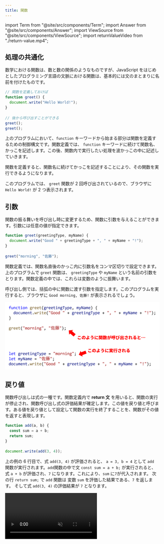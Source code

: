 ```yaml
---
title: 関数
---
```


import Term from "@site/src/components/Term";
import Answer from "@site/src/components/Answer";
import ViewSource from "@site/src/components/ViewSource";
import returnValueVideo from "./return-value.mp4";

## 処理の共通化

数学における関数は、数と数の関係のようなものですが、<Term type="javascript">JavaScript</Term> をはじめとしたプログラミング言語の文脈における<Term strong type="javascriptFunction">関数</Term>は、基本的には<Term type="javascriptStatement">文</Term>のまとまりに名前を付けたものです。

```javascript
// 関数を定義しておけば
function greet() {
  document.write("Hello World!");
}

// 後から呼び出すことができる
greet();
greet();
```

上のプログラムにおいて、`function` キーワードから始まる部分は<Term type="javascriptFunction">関数</Term>を定義するための<Term type="javascriptControlFlow">制御構文</Term>です。<Term type="javascriptFunction">関数</Term>定義では、 `function` キーワードに続けて<Term type="javascriptFunction">関数</Term>名、かっこを記述します。この後、<Term type="javascriptFunction">関数</Term>内で実行したい処理を波かっこの中に記述していきます。

<p><Term type="javascriptFunction">関数</Term>を定義すると、<Term type="javascriptFunction">関数</Term>名に続けてかっこを記述することにより、その<Term type="javascriptFunction">関数</Term>を実行できるようになります。</p>

このプログラムでは、 `greet` <Term type="javascriptFunction">関数</Term>が 2 回呼び出されているので、ブラウザに `Hello World!` が 2 つ表示されます。

## <Term strong type="javascriptParameter">引数</Term>

<p><Term type="javascriptFunction">関数</Term>の振る舞いを呼び出し時に変更するため、<Term type="javascriptFunction">関数</Term>に<Term strong type="javascriptParameter">引数</Term>を与えることができます。<Term type="javascriptParameter">引数</Term>には任意の<Term type="javascriptValue">値</Term>が指定できます。</p>

```javascript
function greet(greetingType, myName) {
  document.write("Good " + greetingType + ", " + myName + "!");
}

greet("morning", "佐藤");
```

<p><Term type="javascriptFunction">関数</Term>定義では、<Term type="javascriptFunction">関数</Term>名直後のかっこ内に<Term type="javascriptParameter">引数</Term>名をコンマ区切りで設定できます。上のプログラムで <code>greet</code> <Term type="javascriptFunction">関数</Term>は、 <code>greetingType</code> や <code>myName</code> という名前の<Term type="javascriptParameter">引数</Term>をとります。<Term type="javascriptFunction">関数</Term>定義の中では、これらは<Term type="javascriptVariable">変数</Term>のように振舞います。</p>

呼び出し側では、括弧の中に<Term type="javascriptFunction">関数</Term>に<Term type="javascriptPass">渡す</Term><Term type="javascriptParameter">引数</Term>を指定します。このプログラムを実行すると、ブラウザに `Good morning, 佐藤!` が表示されるでしょう。

![引数](arguments.png)

## <Term type="javascriptReturnValue">戻り値</Term>

<p><Term type="javascriptFunction">関数</Term>呼び出しは<Term type="javascriptExpression">式</Term>の一種です。<Term type="javascriptFunction">関数</Term>定義内で <strong>return 文</strong> を用いると、<Term type="javascriptFunction">関数</Term>の実行が停止され、<Term type="javascriptFunction">関数</Term>呼び出し<Term type="javascriptExpression">式</Term>の<Term type="javascriptEvaluation">評価</Term>結果が確定します。この値を<Term strong type="javascriptReturnValue">戻り値</Term>と呼びます。ある<Term type="javascriptValue">値</Term>を<Term type="javascriptReturnValue">戻り値</Term>として設定して<Term type="javascriptFunction">関数</Term>の実行を終了することを、<Term type="javascriptFunction">関数</Term>がその<Term type="javascriptValue">値</Term>を<Term strong type="javascriptReturn">返す</Term>と表現します。</p>

```javascript
function add(a, b) {
  const sum = a + b;
  return sum;
}

document.write(add(3, 4));
```

上の例の 6 行目で、<Term type="javascriptExpression">式</Term> `add(3, 4)` が<Term type="javascriptEvaluation">評価</Term>されると、 `a = 3, b = 4` として `add` <Term type="javascriptFunction">関数</Term>が実行されます。`add`<Term type="javascript">関数</Term>の中で<Term type="javascriptStatement">文</Term> `const sum = a + b;` が実行されると、<Term type="javascriptExpression">式</Term> `a + b` が<Term type="javascriptEvaluation">評価</Term>され、`7` になります。これにより、`sum` に`7`が代入されます。
次の行 `return sum;` で `add` <Term type="javascriptFunction">関数</Term>は <Term type="javascriptVariable">変数</Term> `sum` を<Term type="javascriptEvaluation">評価</Term>した結果である、`7` を<Term type="javascriptReturn">返します。</Term>
そして<Term type="javascriptExpression">式</Term> `add(3, 4)` の<Term type="javascriptEvaluation">評価</Term>結果が `7` となります。

<video src={returnValueVideo} controls autoPlay muted loop />

:::tip
**return 文** が実行された時点で<Term type="javascriptFunction">関数</Term>の処理が終了するため、次のように書くことで [if ~ else 文](../if-statement/#if--else) や [&& (AND) 演算子](../boolean/#論理演算子)の繰り返しを避けつつ、複数の条件のついた処理を実行することができます。

```javascript
let age = 21;
let hasDriverLicense = true;
let isDrunk = true;
function tryToDrive() {
  // if 文で実行する式が一行だけの場合、{} を省略できます。
  if (age < 18) return;
  if (!hasDriverLicense) return;
  if (isDrunk) return;
  document.write("車を運転できます。");
}
```

:::

## <Term type="javascriptVariable">変数</Term>の<Term type="javascriptScope">スコープ</Term>

<p><Term type="javascriptFunction">関数</Term>内で<Term type="javascriptDeclaration">宣言</Term>された<Term type="javascriptVariable">変数</Term>は、<Term type="javascriptFunction">関数</Term>内でのみ有効です。<Term type="javascriptVariable">変数</Term>が有効な範囲のことを、その<Term type="javascriptVariable">変数</Term>の<Term type="javascriptScope" strong>スコープ</Term>と呼んでいます。</p>

<p><Term type="javascriptFunction">関数</Term>外で<Term type="javascriptDeclaration">宣言</Term>された<Term type="javascriptVariable">変数</Term>は<Term type="javascriptFunction">関数</Term>内でも利用できます。</p>

```javascript
let guestCount = 0;

function greet() {
  guestCount += 1;
  document.write("あなたは" + guestCount + "人目のお客様です。");
}

greet();
greet();
```

この例における、`greet` <Term type="javascriptFunction">関数</Term>は、呼び出されるたびに `guestCount` に 1 を加えています。

:::caution <Term type="javascriptVariable">変数</Term>の<Term type="javascriptScope" strong>スコープ</Term>

<p><Term type="javascriptScope">スコープ</Term>が終わった<Term type="javascriptVariable">変数</Term>は、その時点で破棄されます。</p>

```javascript
let outer = 0;

function increment() {
  let inner = 0;
  outer += 1;
  inner += 1;
  document.write(outer); // 1ずつ増える
  document.write(inner); // 常に1
}

increment();
increment();
```

:::

## パーツに分割する

複雑な操作を複数の <Term type="javascriptFunction">関数</Term> ブロックに分解することで、コードの可読性を上げることができます。この操作を <Term strong type="javascriptModularization">モジュール化</Term> と呼びます。
パーツに分割すると、次のようなメリットがあります。

- ブロックあたりのコードが短くなるので、読みやすい
- パーツごとにテストができるので、デバッグがしやすい
- 汎用性のあるパーツなら、使いまわしができる

以下の例では、階段を表示する操作の中の、文字列を繰り返す操作を `repeat` 関数というパーツに分けています。

```javascript
const stringToRepeat = "☆";
for (let i = 0; i < 10; i += 1) {
  let result = "";
  for (let j = 0; j < i; j += 1) {
    result += stringToRepeat;
  }
  document.write(result);
  document.write("<br>");
}
```

```javascript
function repeat(stringToRepeat, count) {
  let result = "";
  for (let j = 0; j < count; j += 1) {
    result += stringToRepeat;
  }
  return result;
}

for (let i = 0; i < 10; i += 1) {
  document.write(repeat("☆", i));
  document.write("<br>");
}
```

---

## 基礎課題

### 最大値

<p><Term type="javascriptParameter">引数</Term>を 2 つとり、そのうち大きい数を<Term type="javascriptReturn">返す</Term><Term type="javascriptFunction">関数</Term> <code>max</code> を定義してください。</p>

:::tip

<p><Term type="javascriptIfStatement">if 文</Term>を使って、<code>a</code> が大きい場合と <code>b</code> が大きい場合で処理を書き分けます。</p>
:::

<Answer>

```javascript
function max(a, b) {
  if (a > b) {
    return a;
  } else {
    return b;
  }
}
```

<ViewSource url={import.meta.url} path="_samples/max" />

:::note

`a > b` が `true` の場合、if 文内部の `return` で関数実行が中断されるため、`else` キーワードは必ずしも必要ではありません。そのため、次のように書くこともできます。

```javascript
function max(a, b) {
  if (a > b) {
    return a;
  }
  return b;
}
```

<ViewSource url={import.meta.url} path="_samples/max-no-else" />

:::

</Answer>

## 中級課題

### 携帯電話料金

携帯電話料金を計算する<Term type="javascriptFunction">関数</Term>を作ってみましょう。

```javascript
function calculateCost(monthlyDataUsage) {
  // ここに処理を書く
}

document.write(calculateCost(3.5));
```

`calculateCost` は、<Term type="javascriptParameter">引数</Term>に月間転送量 `monthlyDataUsage` を取り、その月の携帯電話料金を<Term type="javascriptReturnValue">戻り値</Term>として<Term type="javascriptReturn">返す</Term><Term type="javascriptFunction">関数</Term>です。携帯電話料金は、下のルールで決定されるとします。

> - 月間転送量 < 5.0 (GB) のとき、携帯電話料金は 月間転送量 × 600 (円/GB)
> - 月間転送量 >= 5.0 (GB) のとき、携帯電話料金は 3000 (円)

<Answer>

```javascript
function calculateCost(monthlyDataUsage) {
  if (monthlyDataUsage < 5.0) {
    return monthlyDataUsage * 600;
  }
  return 3000;
}

document.write(calculateCost(3.5));
```

<ViewSource url={import.meta.url} path="_samples/mobile-phone-bill" />

</Answer>
